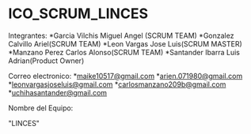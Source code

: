 # ICO_SCRUM_LINCES

Integrantes:
*Garcia Vilchis Miguel Angel (SCRUM TEAM)
*Gonzalez Calvillo Ariel(SCRUM TEAM)
*Leon Vargas Jose Luis(SCRUM MASTER)
*Manzano Perez Carlos Alonso(SCRUM TEAM)
*Santander Ibarra Luis Adrian(Product Owner)

Correo electronico:
*maike10517@gmail.com
*arien.071980@gmail.com
*leonvargasjoseluis@gmail.com
*carlosmanzano209b@gmail.com
*uchihasantander@gmail.com

Nombre del Equipo:

"LINCES"
